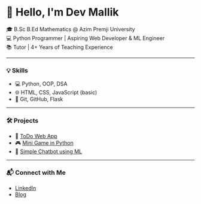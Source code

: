 # 👋 Hello, I'm Dev Mallik

🎓 B.Sc B.Ed Mathematics @ Azim Premji University  
💻 Python Programmer | Aspiring Web Developer & ML Engineer  
📚 Tutor | 4+ Years of Teaching Experience  

---

### 💡 Skills
- 💻 Python, OOP, DSA
- 🌐 HTML, CSS, JavaScript (basic)
- 🔧 Git, GitHub, Flask

---

### 🛠️ Projects
- 📝 [ToDo Web App](#)
- 🎮 [Mini Game in Python](#)
- 🤖 [Simple Chatbot using ML](#)

---

### 📬 Connect with Me
- [LinkedIn](https://www.linkedin.com/in/dev-mallik-code/)
- [Blog](https://pynative.blogspot.com/)

